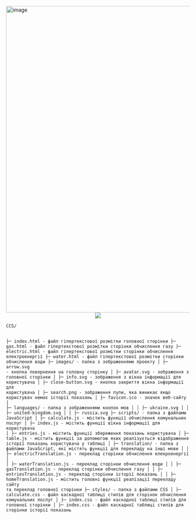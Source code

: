 
<img width="839" alt="image" align = "center" src="https://user-images.githubusercontent.com/77882873/173104763-978c8087-9194-4b9e-a057-dcde724dd09c.png">


<div class = "badges" align = "center">
<img align = "center" src = "https://img.shields.io/badge/release-1.0-brightgreen">
  </div>
  
  <p></p>
<pre><code class="has-line-data" data-line-start="1" data-line-end="30">CCS/

├─ index.html - файл гіпертекстової розмітки головної сторінки
├─ gas.html - файл гіпертекстової розмітки сторінки обчислення газу
├─ electric.html - файл гіпертекстової розмітки сторінки обчислення електроенергії
├─ water.html - файл гіпертекстової розмітки сторінки обчислення води
├─ images/ - папка з зображеннями проекту
│  ├─ arrow.svg - кнопка повернення на головну сторінку
│  ├─ avatar.svg - зображення з головної сторінки
│  ├─ info.svg - зображення з вікна інформації для користувача
│  ├─ close-button.svg - кнопка закриття вікна інформації для користувача
│  ├─ search.png - зображення лупи, яка виникає якщо користувач немає історії показань
│  ├─ favicon.ico - значок веб-сайту
│  ├─ languages/ - папка з зображеннями кнопок мов
│  │  ├─ ukraine.svg
│  │  ├─ united-kingdom.svg
│  │  ├─ russia.svg
├─ scripts/ - папка з файлами JavaScript
│  ├─ calculate.js - містить функції обчислення комунальних послуг
│  ├─ index.js - містить функції вікна інформації для користувача
│  ├─ entries.js - містить функції збереження показань користувача
│  ├─ table.js - містить функції за допомогою яких реалізується відображення історії показань користувача у таблиці
│  ├─ translation/ - папка з файлами JavaScript, які містять функції для перекладу на інші мови
│  │  ├─ electricTranslation.js - переклад сторінки обчислення елекроенергії
│  │  ├─ waterTranslation.js - переклад сторінки обчислення води
│  │  ├─ gasTranslation.js - переклад сторінки обчислення газу
│  │  ├─ entriesTranslation.js - переклад сторінки історії показань
│  │  ├─ homeTranslation.js - містить головні функції реалізації перекладу сайту та переклад головної сторінки
├─ styles/ - папка з файлами CSS
│  ├─ calculate.css - файл каскадної таблиці стилів для сторінок обчислення комунальних послуг
│  ├─ index.css - файл каскадної таблиці стилів для головної сторінки
│  ├─ index.css - файл каскадної таблиці стилів для сторінки історії показань
</code></pre>

